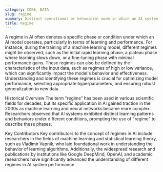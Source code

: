 ```yaml
---
category: CORE, DATA
slug: regime
summary: Distinct operational or behavioral mode in which an AI system functions, characterized by specific patterns or properties of data, parameters, or algorithms.
title: Regime
---
```


A regime in AI often denotes a specific phase or condition under which an AI model operates, particularly in terms of learning and performance. For instance, during the training of a machine learning model, different regimes might be observed, such as the initial rapid learning phase, a plateau phase where learning slows down, or a fine-tuning phase with minimal performance gains. These regimes can also be defined by the characteristics of the input data, such as regimes of high or low variance, which can significantly impact the model's behavior and effectiveness. Understanding and identifying these regimes is crucial for optimizing model performance, selecting appropriate hyperparameters, and ensuring robust generalization to new data.

Historical Overview
The term "regime" has been used in various scientific fields for decades, but its specific application in AI gained traction in the 2000s as machine learning and neural networks became more complex. Researchers observed that AI systems exhibited distinct learning patterns and behaviors under different conditions, prompting the use of "regime" to describe these phases.

Key Contributors
Key contributors to the concept of regimes in AI include researchers in the fields of machine learning and statistical learning theory, such as Vladimir Vapnik, who laid foundational work in understanding the behavior of learning algorithms. Additionally, the widespread research and publications by institutions like Google DeepMind, OpenAI, and academic researchers have significantly advanced the understanding of different regimes in AI system performance.